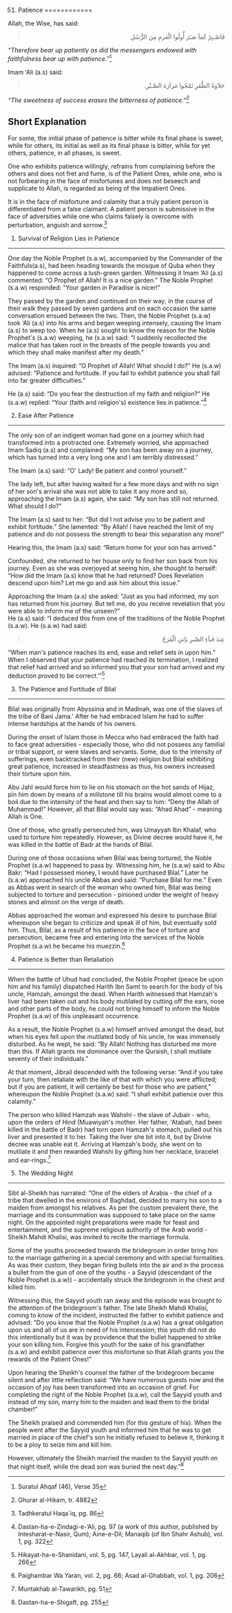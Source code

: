 51. Patience
============

Allah, the Wise, has said:

<blockquote dir="rtl">
  <p>
فَاصْـبِرْ کَماَ صَبَرَ أُُولُوا الْعَزمِ مِنَ الرُّسُلِ
  </p>
</blockquote>

*“Therefore bear up patiently as did the messengers endowed with
faithfulness bear up with patience.”*[^1]

Imam ‘Ali (a.s) said:

<blockquote dir="rtl">
  <p>
حَلاَوَةُ الظَّفَرِ تَمْحُوا مَراَرَةَ الصَّـبْرِ.
  </p>
</blockquote>

*“The sweetness of success erases the bitterness of patience.”*[^2]

Short Explanation
-----------------

For some, the initial phase of patience is bitter while its final phase
is sweet, while for others, its initial as well as its final phase is
bitter, while for yet others, patience, in all phases, is sweet.

One who exhibits patience willingly, refrains from complaining before
the others and does not fret and fume, is of the Patient Ones, while
one, who is not forbearing in the face of misfortunes and does not
beseech and supplicate to Allah, is regarded as being of the Impatient
Ones.

It is in the face of misfortune and calamity that a truly patient person
is differentiated from a false claimant. A patient person is submissive
in the face of adversities while one who claims falsely is overcome with
perturbation, anguish and sorrow.[^3]

1) Survival of Religion Lies in Patience
----------------------------------------

One day the Noble Prophet (s.a.w), accompanied by the Commander of the
Faithfuls(a.s), had been heading towards the mosque of Quba when they
happened to come across a lush-green garden. Witnessing it Imam ‘Ali
(a.s) commented: “O Prophet of Allah! It is a nice garden.” The Noble
Prophet (s.a.w) responded: “Your garden in Paradise is nicer!”

They passed by the garden and continued on their way; in the course of
their walk they passed by seven gardens and on each occasion the same
conversation ensued between the two. Then, the Noble Prophet (s.a.w)
took ‘Ali (a.s) into his arms and began weeping intensely, causing the
Imam (a.s) to weep too. When he (a.s) sought to know the reason for the
Noble Prophet's (s.a.w) weeping, he (s.a.w) said: “I suddenly
recollected the malice that has taken root in the breasts of the people
towards you and which they shall make manifest after my death.”

The Imam (a.s) inquired: “O Prophet of Allah! What should I do?” He
(s.a.w) advised: “Patience and fortitude. If you fail to exhibit
patience you shall fall into far greater difficulties.”

He (a.s) said: “Do you fear the destruction of my faith and religion?”
He (s.a.w) replied: “Your (faith and religion's) existence lies in
patience.”[^4]

2) Ease After Patience
----------------------

The only son of an indigent woman had gone on a journey which had
transformed into a protracted one. Extremely worried, she approached
Imam Sadiq (a.s) and complained: “My son has been away on a journey,
which has turned into a very long one and I am terribly distressed.”

The Imam (a.s) said: “O' Lady! Be patient and control yourself.”

The lady left, but after having waited for a few more days and with no
sign of her son's arrival she was not able to take it any more and so,
approaching the Imam (a.s) again, she said: “My son has still not
returned. What should I do?”

The Imam (a.s) said to her: “But did I not advise you to be patient and
exhibit fortitude.” She lamented: “By Allah! I have reached the limit of
my patience and do not possess the strength to bear this separation any
more!”

Hearing this, the Imam (a.s) said: “Return home for your son has
arrived.”

Confounded, she returned to her house only to find her son back from his
journey. Even as she was overjoyed at seeing him, she thought to
herself: “How did the Imam (a.s) know that he had returned? Does
Revelation descend upon him? Let me go and ask him about this issue.”

Approaching the Imam (a.s) she asked: “Just as you had informed, my son
has returned from his journey. But tell me, do you receive revelation
that you were able to inform me of the unseen?”  
 He (a.s) said: “I deduced this from one of the traditions of the Noble
Prophet (s.a.w). He (s.a.w) had said:

<blockquote dir="rtl">
  <p>
عِندَ فَناَءِ الصَّبرِ ياِتيِ الْفَرَجُ
  </p>
</blockquote>

“When man's patience reaches its end, ease and relief sets in upon him.”
When I observed that your patience had reached its termination, I
realized that relief had arrived and so informed you that your son had
arrived and my deduction proved to be correct.'”[^5]

3) The Patience and Fortitude of Bilal
--------------------------------------

Bilal was originally from Abyssinia and in Madinah, was one of the
slaves of the tribe of Bani Jama.' After he had embraced Islam he had to
suffer intense hardships at the hands of his owners.

During the onset of Islam those in Mecca who had embraced the faith had
to face great adversities - especially those, who did not possess any
familial or tribal support, or were slaves and servants. Some, due to
the intensity of sufferings, even backtracked from their (new) religion
but Bilal exhibiting great patience, increased in steadfastness as thus,
his owners increased their torture upon him.

Abu Jahl would force him to lie on his stomach on the hot sands of
Hijaz, pin him down by means of a millstone till his brains would almost
come to a boil due to the intensity of the heat and then say to him:
“Deny the Allah of Muhammad!” However, all that Bilal would say was:
“Ahad Ahad” - meaning Allah is One.

One of those, who greatly persecuted him, was Umayyah Ibn Khalaf, who
used to torture him repeatedly. However, as Divine decree would have it,
he was killed in the battle of Badr at the hands of Bilal.

During one of those occasions when Bilal was being tortured, the Noble
Prophet (s.a.w) happened to pass by. Witnessing him, he (s.a.w) said to
Abu Bakr: “Had I possessed money, I would have purchased Bilal.” Later
he (s.a.w) approached his uncle Abbas and said: “Purchase Bilal for me.”
Even as Abbas went in search of the woman who owned him, Bilal was being
subjected to torture and persecution - pinioned under the weight of
heavy stones and almost on the verge of death.

Abbas approached the woman and expressed his desire to purchase Bilal
whereupon she began to criticize and speak ill of him, but eventually
sold him. Thus, Bilal, as a result of his patience in the face of
torture and persecution, became free and entering into the services of
the Noble Prophet (s.a.w) he became his muezzin.[^6]

4) Patience is Better than Retaliation
--------------------------------------

When the battle of Uhud had concluded, the Noble Prophet (peace be upon
him and his family) dispatched Harith Ibn Samt to search for the body of
his uncle, Hamzah, amongst the dead. When Harith witnessed that Hamzah's
liver had been taken out and his body mutilated by cutting off the ears,
nose and other parts of the body, he could not bring himself to inform
the Noble Prophet (s.a.w) of this unpleasant occurrence.

As a result, the Noble Prophet (s.a.w) himself arrived amongst the dead,
but when his eyes fell upon the mutilated body of his uncle, he was
immensely disturbed. As he wept, he said: “By Allah! Nothing has
disturbed me more than this. If Allah grants me dominance over the
Quraish, I shall mutilate seventy of their individuals.”

At that moment, Jibrail descended with the following verse: “And if you
take your turn, then retaliate with the like of that with which you were
afflicted; but if you are patient, it will certainly be best for those
who are patient,” whereupon the Noble Prophet (s.a.w) said: “I shall
exhibit patience over this calamity.”

The person who killed Hamzah was Wahshi - the slave of Jubair - who,
upon the orders of Hind (Muawiyah's mother. Her father, 'Atabah, had
been killed in the battle of Badr) had torn open Hamzah's stomach,
pulled out his liver and presented it to her. Taking the liver she bit
into it, but by Divine decree was unable eat it. Arriving at Hamzah's
body, she went on to mutilate it and then rewarded Wahshi by gifting him
her necklace, bracelet and ear-rings.[^7]

5) The Wedding Night
--------------------

Sibt al-Sheikh has narrated: “One of the elders of Arabia - the chief of
a tribe that dwelled in the environs of Baghdad, decided to marry his
son to a maiden from amongst his relatives. As per the custom prevalent
there, the marriage and its consummation was supposed to take place on
the same night. On the appointed night preparations were made for feast
and entertainment, and the supreme religious authority of the Arab
world - Sheikh Mahdi Khalisi, was invited to recite the marriage
formula.

Some of the youths proceeded towards the bridegroom in order bring him
to the marriage gathering in a special ceremony and with special
formalities. As was their custom, they began firing bullets into the air
and in the process a bullet from the gun of one of the youths - a Sayyid
(descendant of the Noble Prophet (s.a.w)) - accidentally struck the
bridegroom in the chest and killed him.

Witnessing this, the Sayyid youth ran away and the episode was brought
to the attention of the bridegroom's father. The late Sheikh Mahdi
Khalisi, coming to know of the incident, instructed the father to
exhibit patience and advised: “Do you know that the Noble Prophet
(s.a.w) has a great obligation upon us and all of us are in need of his
intercession; this youth did not do this intentionally but it was by
providence that the bullet happened to strike your son killing him.
Forgive this youth for the sake of his grandfather (s.a.w) and exhibit
patience over this misfortune so that Allah grants you the rewards of
the Patient Ones!”

Upon hearing the Sheikh's counsel the father of the bridegroom became
silent and after little reflection said: “We have numerous guests now
and the occasion of joy has been transformed into an occasion of grief.
For completing the right of the Noble Prophet (s.a.w), call the Sayyid
youth and instead of my son, marry him to the maiden and lead them to
the bridal chamber!”

The Sheikh praised and commended him (for this gesture of his). When the
people went after the Sayyid youth and informed him that he was to get
married in place of the chief's son he initially refused to believe it,
thinking it to be a ploy to seize him and kill him.

However, ultimately the Sheikh married the maiden to the Sayyid youth on
that night itself, while the dead son was buried the next day.”[^8]

[^1]: Suratul Ahqaf (46), Verse 35

[^2]: Ghurar al-Hikam, tr. 4882

[^3]: Tadhkeratul Haqa\`iq, pg. 86

[^4]: Dastan-ha-e-Zindagi-e-’Ali, pg. 97 (a work of this author,
published by Intesharat-e-Nasir, Qum); Aine-e-Dil; Manaqib (of Ibn Shahr
Ashub), vol. 1, pg. 322

[^5]: Hikayat-ha-e-Shanidani, vol. 5, pg. 147, Layali al-Akhbar, vol. 1,
pg. 266

[^6]: Paighambar Wa Yaran, vol. 2, pg. 66; Asad al-Ghabbah, vol. 1, pg.
206

[^7]: Muntakhab al-Tawarikh, pg. 51

[^8]: Dastan-ha-e-Shigaft, pg. 255


